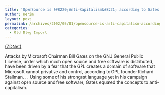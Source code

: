 ```yaml
---
title: 'OpenSource is &#8220;Anti-Capitalism&#8221; according to Gates'
author: Kerim
layout: post
permalink: /archives/2002/05/01/opensource-is-anti-capitalism-according-to-gates/
categories:
  - Old Blog Import
---
```

<a href="http://zdnet.com.com/2100-1104-896171.html" onclick="_gaq.push(['_trackEvent', 'outbound-article', 'http://zdnet.com.com/2100-1104-896171.html', '(ZDNet)']);" >(ZDNet)</a>

Attacks by Microsoft Chairman Bill Gates on the GNU General Public License, under which much open source and free software is distributed, have been driven by a fear that the GPL creates a domain of software that Microsoft cannot privatize and control, according to GPL founder Richard Stallman. &#8230; Using some of his strongest language yet in his campaign against open source and free software, Gates equated the concepts to anti-capitalism.

